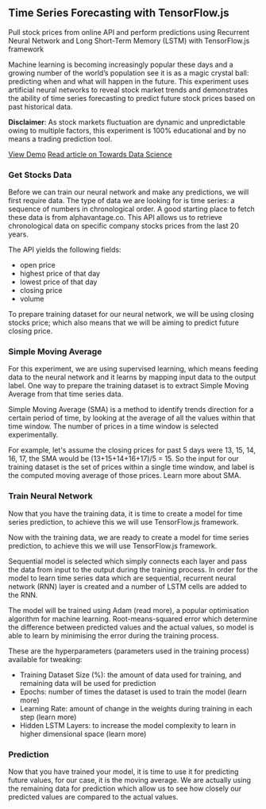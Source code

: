 ## Time Series Forecasting with TensorFlow.js

Pull stock prices from online API and perform predictions using Recurrent Neural Network and Long Short-Term Memory (LSTM) with TensorFlow.js framework

Machine learning is becoming increasingly popular these days and a growing number of the world’s population see it is as a magic crystal ball: predicting when and what will happen in the future. This experiment uses artificial neural networks to reveal stock market trends and demonstrates the ability of time series forecasting to predict future stock prices based on past historical data.

<b>Disclaimer</b>: As stock markets fluctuation are dynamic and unpredictable owing to multiple factors, this experiment is 100% educational and by no means a trading prediction tool.

[View Demo](https://lonedune.github.io/tfjs-stocks/demo/)
[Read article on Towards Data Science](https://towardsdatascience.com/time-series-forecasting-with-tensorflow-js-1efd48ff2201)


### Get Stocks Data
Before we can train our neural network and make any predictions, we will first require data. The type of data we are looking for is time series: a sequence of numbers in chronological order. A good starting place to fetch these data is from alphavantage.co. This API allows us to retrieve chronological data on specific company stocks prices from the last 20 years.

The API yields the following fields:
- open price
- highest price of that day
- lowest price of that day
- closing price
- volume

To prepare training dataset for our neural network, we will be using closing stocks price; which also means that we will be aiming to predict future closing price.


### Simple Moving Average
For this experiment, we are using supervised learning, which means feeding data to the neural network and it learns by mapping input data to the output label. One way to prepare the training dataset is to extract Simple Moving Average from that time series data.

Simple Moving Average (SMA) is a method to identify trends direction for a certain period of time, by looking at the average of all the values within that time window. The number of prices in a time window is selected experimentally.

For example, let's assume the closing prices for past 5 days were 13, 15, 14, 16, 17, the SMA would be (13+15+14+16+17)/5 = 15. So the input for our training dataset is the set of prices within a single time window, and label is the computed moving average of those prices. Learn more about SMA.


### Train Neural Network
Now that you have the training data, it is time to create a model for time series prediction, to achieve this we will use TensorFlow.js framework.

Now with the training data, we are ready to create a model for time series prediction, to achieve this we will use TensorFlow.js framework.

Sequential model is selected which simply connects each layer and pass the data from input to the output during the training process. In order for the model to learn time series data which are sequential, recurrent neural network (RNN) layer is created and a number of LSTM cells are added to the RNN.

The model will be trained using Adam (read more), a popular optimisation algorithm for machine learning. Root-means-squared error which determine the difference between predicted values and the actual values, so model is able to learn by minimising the error during the training process.

These are the hyperparameters (parameters used in the training process) available for tweaking:
- Training Dataset Size (%): the amount of data used for training, and remaining data will be used for prediction
- Epochs: number of times the dataset is used to train the model (learn more)
- Learning Rate: amount of change in the weights during training in each step (learn more)
- Hidden LSTM Layers: to increase the model complexity to learn in higher dimensional space (learn more)


### Prediction
Now that you have trained your model, it is time to use it for predicting future values, for our case, it is the moving average. We are actually using the remaining data for prediction which allow us to see how closely our predicted values are compared to the actual values.
